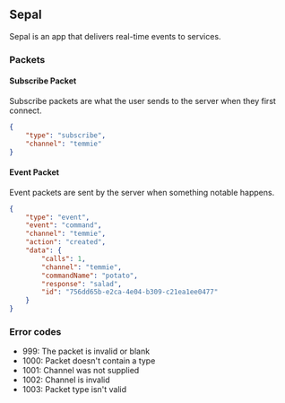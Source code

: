 ## Sepal

Sepal is an app that delivers real-time events to services.

### Packets

#### Subscribe Packet
Subscribe packets are what the user sends to the server when they first connect.

```json
{
    "type": "subscribe",
    "channel": "temmie"
}
```
#### Event Packet
Event packets are sent by the server when something notable happens.

```json
{
    "type": "event",
    "event": "command",
    "channel": "temmie",
    "action": "created",
    "data": {
        "calls": 1,
        "channel": "temmie",
        "commandName": "potato",
        "response": "salad",
        "id": "756dd65b-e2ca-4e04-b309-c21ea1ee0477"
    }
}
```

### Error codes

 - 999: The packet is invalid or blank
 - 1000: Packet doesn't contain a type
 - 1001: Channel was not supplied
 - 1002: Channel is invalid
 - 1003: Packet type isn't valid
